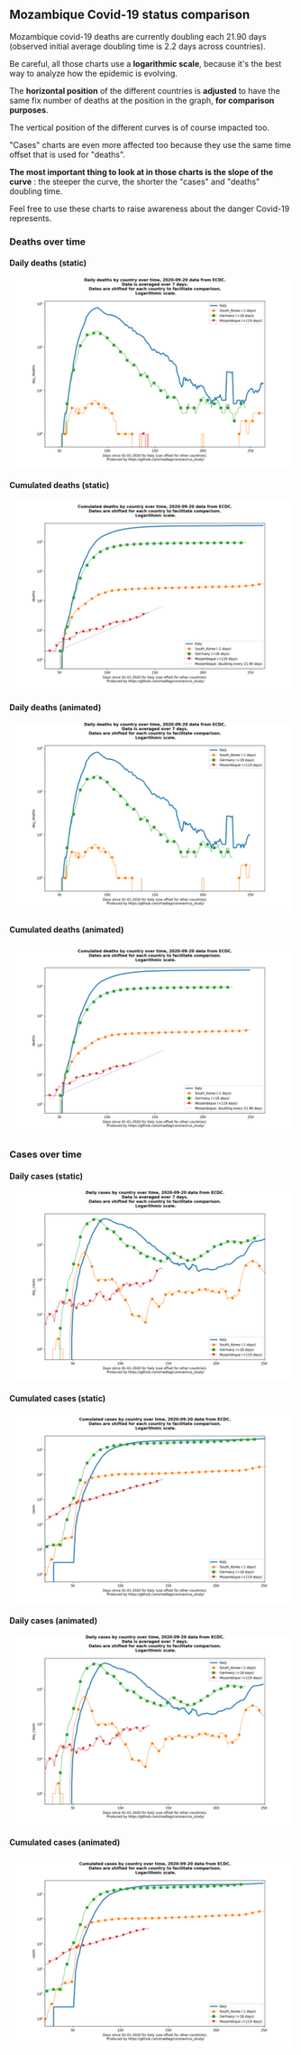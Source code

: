 ## Mozambique Covid-19 status comparison 

Mozambique covid-19 deaths are currently doubling each 21.90 days (observed initial average doubling time is 2.2 days across countries).



Be careful, all those charts use a **logarithmic scale**, because it's the best way to analyze how the epidemic is evolving.
 
The **horizontal position** of the different countries is **adjusted** to have the same fix number of deaths at the position in the graph, **for comparison purposes**.

The vertical position of the different curves is of course impacted too.

"Cases" charts are even more affected too because they use the same time offset that is used for "deaths".

**The most important thing to look at in those charts is the slope of the curve** : the steeper the curve, the shorter the "cases" and "deaths" doubling time.

Feel free to use these charts to raise awareness about the danger Covid-19 represents. 


 
### Deaths over time
 
#### Daily deaths (static)
![Mozambique covid-19 daily deaths static chart](https://raw.githubusercontent.com/madlag/coronavirus_study/master/notebooks/graphs/2020-09-20/countries/Mozambique/2020-09-20_Mozambique_day_deaths.png "Mozambique covid-19 day_deaths static chart")   
 
#### Cumulated deaths (static)
![Mozambique covid-19 cumulated deaths static chart](https://raw.githubusercontent.com/madlag/coronavirus_study/master/notebooks/graphs/2020-09-20/countries/Mozambique/2020-09-20_Mozambique_deaths.png "Mozambique covid-19 deaths static chart")   
 
#### Daily deaths (animated)
![Mozambique covid-19 daily deaths animated chart](https://raw.githubusercontent.com/madlag/coronavirus_study/master/notebooks/graphs/2020-09-20/countries/Mozambique/2020-09-20_Mozambique_day_deaths.gif "Mozambique covid-19 day_deaths animated chart")   
 
#### Cumulated deaths (animated)
![Mozambique covid-19 cumulated deaths animated chart](https://raw.githubusercontent.com/madlag/coronavirus_study/master/notebooks/graphs/2020-09-20/countries/Mozambique/2020-09-20_Mozambique_deaths.gif "Mozambique covid-19 deaths animated chart")   

 
### Cases over time
 
#### Daily cases (static)
![Mozambique covid-19 daily cases static chart](https://raw.githubusercontent.com/madlag/coronavirus_study/master/notebooks/graphs/2020-09-20/countries/Mozambique/2020-09-20_Mozambique_day_cases.png "Mozambique covid-19 day_cases static chart")   
 
#### Cumulated cases (static)
![Mozambique covid-19 cumulated cases static chart](https://raw.githubusercontent.com/madlag/coronavirus_study/master/notebooks/graphs/2020-09-20/countries/Mozambique/2020-09-20_Mozambique_cases.png "Mozambique covid-19 cases static chart")   
 
#### Daily cases (animated)
![Mozambique covid-19 daily cases animated chart](https://raw.githubusercontent.com/madlag/coronavirus_study/master/notebooks/graphs/2020-09-20/countries/Mozambique/2020-09-20_Mozambique_day_cases.gif "Mozambique covid-19 day_cases animated chart")   
 
#### Cumulated cases (animated)
![Mozambique covid-19 cumulated cases animated chart](https://raw.githubusercontent.com/madlag/coronavirus_study/master/notebooks/graphs/2020-09-20/countries/Mozambique/2020-09-20_Mozambique_cases.gif "Mozambique covid-19 cases animated chart")   

